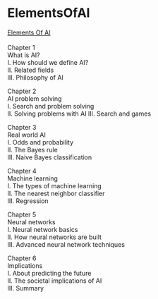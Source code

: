 # ElementsOfAI

<a href='https://course.elementsofai.com/'>Elements Of AI</a><br><br>
Chapter 1<br>
What is AI?<br>
I. How should we define AI?<br>
II. Related fields<br>
III. Philosophy of AI<br>

Chapter 2<br>
AI problem solving<br>
I. Search and problem solving<br>
II. Solving problems with AI
III. Search and games<br>

Chapter 3<br>
Real world AI<br>
I. Odds and probability<br>
II. The Bayes rule<br>
III. Naive Bayes classification<br>

Chapter 4<br>
Machine learning<br>
I. The types of machine learning<br>
II. The nearest neighbor classifier<br>
III. Regression<br>

Chapter 5<br>
Neural networks<br>
I. Neural network basics<br>
II. How neural networks are built<br>
III. Advanced neural network techniques<br>

Chapter 6<br>
Implications<br>
I. About predicting the future<br>
II. The societal implications of AI<br>
III. Summary<br>
